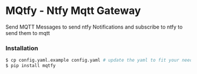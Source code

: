 # MQtfy - Ntfy Mqtt Gateway
Send MQTT Messages to send ntfy Notifications and subscribe to ntfy to send them to mqtt

### Installation


```bash
$ cp config.yaml.example config.yaml # update the yaml to fit your needs
$ pip install mqtfy
```

